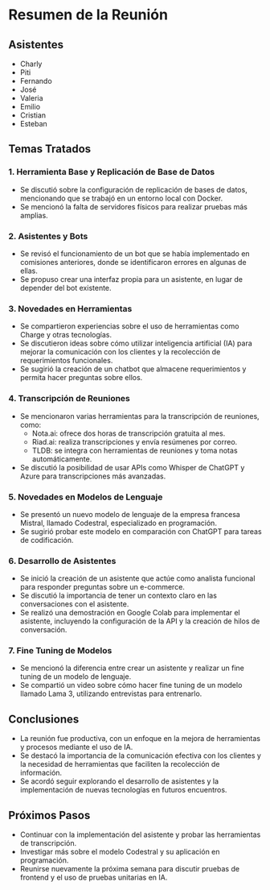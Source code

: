 # **Resumen de la Reunión**

## **Asistentes**

* Charly  
* Piti  
* Fernando  
* José  
* Valeria  
* Emilio  
* Cristian  
* Esteban

## **Temas Tratados**

### **1\. Herramienta Base y Replicación de Base de Datos**

* Se discutió sobre la configuración de replicación de bases de datos, mencionando que se trabajó en un entorno local con Docker.  
* Se mencionó la falta de servidores físicos para realizar pruebas más amplias.

### **2\. Asistentes y Bots**

* Se revisó el funcionamiento de un bot que se había implementado en comisiones anteriores, donde se identificaron errores en algunas de ellas.  
* Se propuso crear una interfaz propia para un asistente, en lugar de depender del bot existente.

### **3\. Novedades en Herramientas**

* Se compartieron experiencias sobre el uso de herramientas como Charge y otras tecnologías.  
* Se discutieron ideas sobre cómo utilizar inteligencia artificial (IA) para mejorar la comunicación con los clientes y la recolección de requerimientos funcionales.  
* Se sugirió la creación de un chatbot que almacene requerimientos y permita hacer preguntas sobre ellos.

### **4\. Transcripción de Reuniones**

* Se mencionaron varias herramientas para la transcripción de reuniones, como:  
  * Nota.ai: ofrece dos horas de transcripción gratuita al mes.  
  * Riad.ai: realiza transcripciones y envía resúmenes por correo.  
  * TLDB: se integra con herramientas de reuniones y toma notas automáticamente.  
* Se discutió la posibilidad de usar APIs como Whisper de ChatGPT y Azure para transcripciones más avanzadas.

### **5\. Novedades en Modelos de Lenguaje**

* Se presentó un nuevo modelo de lenguaje de la empresa francesa Mistral, llamado Codestral, especializado en programación.  
* Se sugirió probar este modelo en comparación con ChatGPT para tareas de codificación.

### **6\. Desarrollo de Asistentes**

* Se inició la creación de un asistente que actúe como analista funcional para responder preguntas sobre un e-commerce.  
* Se discutió la importancia de tener un contexto claro en las conversaciones con el asistente.  
* Se realizó una demostración en Google Colab para implementar el asistente, incluyendo la configuración de la API y la creación de hilos de conversación.

### **7\. Fine Tuning de Modelos**

* Se mencionó la diferencia entre crear un asistente y realizar un fine tuning de un modelo de lenguaje.  
* Se compartió un video sobre cómo hacer fine tuning de un modelo llamado Lama 3, utilizando entrevistas para entrenarlo.

## **Conclusiones**

* La reunión fue productiva, con un enfoque en la mejora de herramientas y procesos mediante el uso de IA.  
* Se destacó la importancia de la comunicación efectiva con los clientes y la necesidad de herramientas que faciliten la recolección de información.  
* Se acordó seguir explorando el desarrollo de asistentes y la implementación de nuevas tecnologías en futuros encuentros.

## **Próximos Pasos**

* Continuar con la implementación del asistente y probar las herramientas de transcripción.  
* Investigar más sobre el modelo Codestral y su aplicación en programación.  
* Reunirse nuevamente la próxima semana para discutir pruebas de frontend y el uso de pruebas unitarias en IA.

